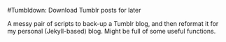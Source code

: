 #Tumbldown: Download Tumblr posts for later

A messy pair of scripts to back-up a Tumblr blog, and then reformat it for my personal (Jekyll-based) blog. Might be full of some useful functions.